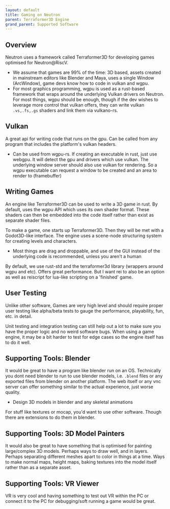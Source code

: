 ```yaml
---
layout: default
title: Gaming on Neutron
parent: Terraformer3D Engine
grand_parent: Supported Software
---
```


## Overview

Neutron uses a framework called Terraformer3D for developing games optimised for Neutron@RiscV.

- We assume that games are 99% of the time: 3D based, assets created in mainstream editors like Blender and Maya, uses a single Window (ArcWindow), game devs know how to code in vulkan and wgpu.
- For most graphics programming, wgpu is used as a rust-based framework that wraps around the underlying Vulkan drivers on Neutron. For most things, wgpu should be enough, though if the dev wishes to leverage more control that vulkan offers, they can write vulkan `.vs,.fs,.gs` shaders and link them via vulkano-rs.

## Vulkan

A great api for writing code that runs on the gpu. Can be called from any program that includes the platform's vulkan headers.

- Can be used from wgpu-rs. If creating an executable in rust, just use webgpu. It will detect the gpu and drivers which use vulkan. The underlying window server should also use vulkan for rendering. So a wgpu executable can request a window to be created and an area to render to (framebuffer)

## Writing Games

An engine like Terraformer3D can be used to write a 3D game in rust. By default, uses the wgpu API which uses its own shader format. These shaders can then be embedded into the code itself rather than exist as separate shader files.

To make a game, one starts up Terraformer3D. Then they will be met with a Godot3D-like interface. The engine uses a scene-node structuring system for creating levels and characters.

- Most things are drag and droppable, and use of the GUI instead of the underlying code is recommended, unless you aren't a human

By default, we use rust-std and the terraformer3d library (wrappers around wgpu and etc). Offers great performance. But I want rei to also be an option as well as reiscript for lua-like scripting on a 'finished' game.

## User Testing

Unlike other software, Games are very high level and should require proper user testing like alpha/beta tests to gauge the performance, playability, fun, etc. in detail.

Unit testing and integration testing can still help out a lot to make sure you have the proper logic and no weird software bugs. When using a game engine, it may be a bit harder to test for edge cases so the engine itself has to do it well.

## Supporting Tools: Blender

It would be great to have a program like blender run on an OS. Technically you dont need blender to run to use blender models, i.e. `.blend` files or any exported files from blender on another platform. The web itself or any vnc server can offer something similar to the actual experience, just worse quality.

- Design 3D models in blender and any skeletal animations

For stuff like textures or mocap, you'd want to use other software. Though there are extensions to do them in blender.

## Supporting Tools: 3D Model Painters

It would also be great to have something that is optimised for painting large/complex 3D models. Perhaps ways to draw well, and in layers. Perhaps separating different meshes apart to color in things at a time. Ways to make normal maps, height maps, baking textures into the model itself rather than as a separate asset.

## Supporting Tools: VR Viewer

VR is very cool and having something to test out VR within the PC or connect it to the PC for debugging/soft running a game would be great.
